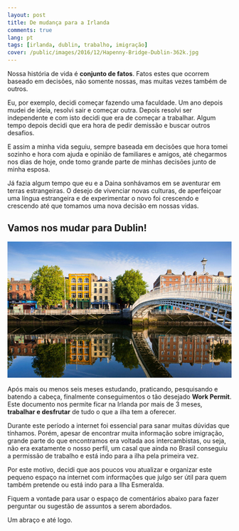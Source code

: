 ```yaml
---
layout: post
title: De mudança para a Irlanda
comments: true
lang: pt
tags: [irlanda, dublin, trabalho, imigração]
cover: /public/images/2016/12/Hapenny-Bridge-Dublin-362k.jpg
---
```


Nossa história de vida é **conjunto de fatos**. Fatos estes que ocorrem baseado em decisões, não somente nossas, mas muitas vezes também de outros.

Eu, por exemplo, decidi começar fazendo uma faculdade. Um ano depois mudei de ideia, resolvi sair e começar outra. Depois resolvi ser independente e com isto decidi que era de começar a trabalhar. Algum tempo depois decidi que era hora de pedir demissão e buscar outros desafios. 

E assim a minha vida seguiu, sempre baseada em decisões que hora tomei sozinho e hora com ajuda e opinião de familiares e amigos, até chegarmos nos dias de hoje, onde tomo grande parte de minhas decisões junto de minha esposa.

Já fazia algum tempo que eu e a Daina sonhávamos em se aventurar em terras estrangeiras. O desejo de vivenciar novas culturas, de aperfeiçoar uma língua estrangeira e de experimentar o novo foi crescendo e crescendo até que tomamos uma nova decisão em nossas vidas.

## Vamos nos mudar para Dublin!

![](/public/images/2016/12/Hapenny-Bridge-Dublin-362k.jpg)

Após mais ou menos seis meses estudando, praticando, pesquisando e batendo a cabeça, finalmente conseguimentos o tão desejado **Work Permit**. Este documento nos permite ficar na Irlanda por mais de 3 meses, **trabalhar e desfrutar** de tudo o que a ilha tem a oferecer.

Durante este período a internet foi essencial para sanar muitas dúvidas que tínhamos. Porém, apesar de encontrar muita informação sobre imigração, grande parte do que encontramos era voltada aos intercambistas, ou seja, não era exatamente o nosso perfil, um casal que ainda no Brasil conseguiu a permissão de trabalho e está indo para a ilha pela primeira vez.

Por este motivo, decidi que aos poucos vou atualizar e organizar este pequeno espaço na internet com informações que julgo ser útil para quem também pretende ou está indo para a Ilha Esmeralda.

Fiquem a vontade para usar o espaço de comentários abaixo para fazer perguntar ou sugestão de assuntos a serem abordados.

Um abraço e até logo.